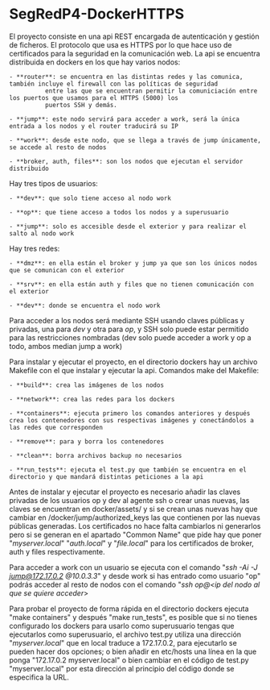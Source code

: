 # SegRedP4-DockerHTTPS
El proyecto consiste en una api REST encargada de autenticación y gestión de ficheros.
El protocolo que usa es HTTPS por lo que hace uso de certificados para la seguridad en la comunicación web.
La api se encuentra distribuida en dockers en los que hay varios nodos:

    - **router**: se encuentra en las distintas redes y las comunica, también incluye el firewall con las políticas de seguridad
              entre las que se encuentran permitir la comuniciación entre los puertos que usamos para el HTTPS (5000) los 
              puertos SSH y demás.
              
    - **jump**: este nodo servirá para acceder a work, será la única entrada a los nodos y el router traducirá su IP
    
    - **work**: desde este nodo, que se llega a través de jump únicamente, se accede al resto de nodos
    
    - **broker, auth, files**: son los nodos que ejecutan el servidor distribuido
    
Hay tres tipos de usuarios:

    - **dev**: que solo tiene acceso al nodo work
    
    - **op**: que tiene acceso a todos los nodos y a superusuario
    
    - **jump**: solo es accesible desde el exterior y para realizar el salto al nodo work
    
Hay tres redes:

    - **dmz**: en ella están el broker y jump ya que son los únicos nodos que se comunican con el exterior
    
    - **srv**: en ella están auth y files que no tienen comunicación con el exterior
    
    - **dev**: donde se encuentra el nodo work
    
Para acceder a los nodos será mediante SSH usando claves públicas y privadas, una para *dev* y otra para *op*, y SSH solo puede
    estar permitido para las restricciones nombradas (dev solo puede acceder a work y op a todo, ambos median jump a work)

Para instalar y ejecutar el proyecto, en el directorio dockers hay un archivo Makefile con el que instalar y ejecutar la api. Comandos make del Makefile:

    - **build**: crea las imágenes de los nodos
    
    - **network**: crea las redes para los dockers
    
    - **containers**: ejecuta primero los comandos anteriores y después crea los contenedores con sus respectivas imágenes y conectándolos a las redes que corresponden
    
    - **remove**: para y borra los contenedores
    
    - **clean**: borra archivos backup no necesarios
    
    - **run_tests**: ejecuta el test.py que también se encuentra en el directorio y que mandará distintas peticiones a la api

Antes de instalar y ejecutar el proyecto es necesario añadir las claves privadas de los usuarios op y dev al agente ssh o crear unas nuevas, las claves se encuentran en docker/assets/ y si se crean unas nuevas hay que cambiar en /docker/jump/authorized_keys las que contienen por las nuevas públicas generadas. Los certificados no hace falta cambiarlos ni generarlos pero si se generan en el apartado "Common Name" que pide hay que poner "*myserver.local*" "*auth.local*" y "*file.local*" para los certificados de broker, auth y files respectivamente.

Para acceder a work con un usuario se ejecuta con el comando "*ssh -Ai <ruta a la clave privada del usuario> -J jump@172.17.0.2 <usuario>@10.0.3.3*"
y desde work si has entrado como usuario "op" podrás acceder al resto de nodos con el comando "*ssh op@<ip del nodo al que se quiere acceder*>

Para probar el proyecto de forma rápida en el directorio dockers ejecuta "make containers" y después "make run_tests", es posible que si no tienes configurado los dockers para usarlo como superusuario tengas que ejecutarlos como superusuario, el archivo test.py utiliza una dirección "*myserver.local*" que en local traduce a 172.17.0.2, para ejecutarlo se pueden hacer dos opciones; o bien añadir en etc/hosts una línea en la que ponga "172.17.0.2  myserver.local" o bien cambiar en el código de test.py "myserver.local" por esta dirección al principio del código donde se especifica la URL.
